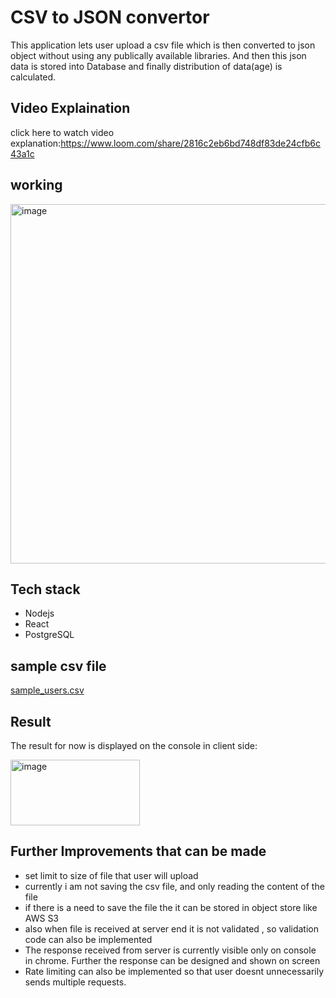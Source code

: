 # CSV to JSON convertor 
This application lets user upload a csv file which is then converted to json object without using any publically available libraries. And then this json data is stored into Database and finally distribution of data(age) is calculated.

## Video Explaination
click here to watch video explanation:https://www.loom.com/share/2816c2eb6bd748df83de24cfb6c43a1c

## working
<img width="1646" height="575" alt="image" src="https://github.com/user-attachments/assets/437e3f71-ef3b-41a1-a42a-27cba4e16b0f" />

## Tech stack
- Nodejs
- React
- PostgreSQL

## sample csv file
[sample_users.csv](https://github.com/user-attachments/files/23141451/sample_users.csv)

## Result
The result for now is displayed on the console in client side:

<img width="207" height="105" alt="image" src="https://github.com/user-attachments/assets/7a342b93-014f-4a97-80ef-2d170fac0b33" />

## Further Improvements that can be made
- set limit to size of file that user will upload
- currently i am not saving the csv file, and only reading the content of the file
- if there is a need to save the file the it can be stored in object store like AWS S3
- also when file is received at server end it is not validated , so validation code can also be implemented
- The response received from server is currently visible only on console in chrome. Further the response can be designed and shown on screen
- Rate limiting can also be implemented so that user doesnt unnecessarily sends multiple requests. 




